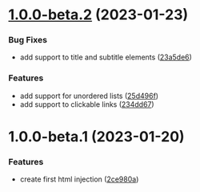# [1.0.0-beta.2](https://github.com/daniele-tentoni/mkdocs-bulma-classes-plugin/compare/v1.0.0-beta.1...v1.0.0-beta.2) (2023-01-23)


### Bug Fixes

* add support to title and subtitle elements ([23a5de6](https://github.com/daniele-tentoni/mkdocs-bulma-classes-plugin/commit/23a5de6c45bc8bce3431685357e56a6f79f33d9c))


### Features

* add support for unordered lists ([25d496f](https://github.com/daniele-tentoni/mkdocs-bulma-classes-plugin/commit/25d496fa12da14f92208bf35fc92fcab09b377e5))
* add support to clickable links ([234dd67](https://github.com/daniele-tentoni/mkdocs-bulma-classes-plugin/commit/234dd67bab9281ec724b1736f00cbec71d44c0e3))

# 1.0.0-beta.1 (2023-01-20)


### Features

* create first html injection ([2ce980a](https://github.com/daniele-tentoni/mkdocs-bulma-classes-plugin/commit/2ce980a5d586653c398e7374f1a5453c800c50c6))
